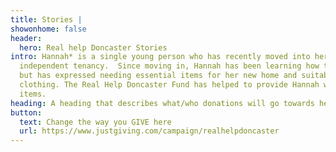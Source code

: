 ```yaml
---
title: Stories |
showonhome: false
header:
  hero: Real help Doncaster Stories
intro: Hannah* is a single young person who has recently moved into her first
  independent tenancy.  Since moving in, Hannah has been learning how to budget
  but has expressed needing essential items for her new home and suitable
  clothing. The Real Help Doncaster Fund has helped to provide Hannah with these
  items.
heading: A heading that describes what/who donations will go towards helping.
button:
  text: Change the way you GIVE here
  url: https://www.justgiving.com/campaign/realhelpdoncaster
---
```

